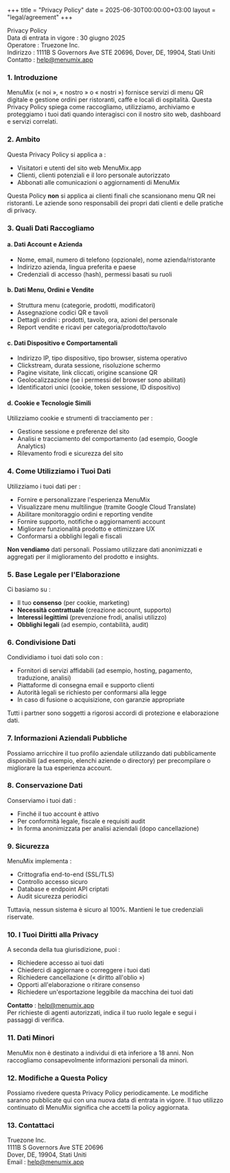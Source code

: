 +++
title = "Privacy Policy"
date = 2025-06-30T00:00:00+03:00
layout = "legal/agreement"
+++

Privacy Policy  
Data di entrata in vigore : 30 giugno 2025  
Operatore : Truezone Inc.  
Indirizzo : 1111B S Governors Ave STE 20696, Dover, DE, 19904, Stati Uniti  
Contatto : help@menumix.app

### 1. Introduzione
MenuMix (« noi », « nostro » o « nostri ») fornisce servizi di menu QR digitale e gestione ordini per ristoranti, caffè e locali di ospitalità. Questa Privacy Policy spiega come raccogliamo, utilizziamo, archiviamo e proteggiamo i tuoi dati quando interagisci con il nostro sito web, dashboard e servizi correlati.

### 2. Ambito
Questa Privacy Policy si applica a :
- Visitatori e utenti del sito web MenuMix.app  
- Clienti, clienti potenziali e il loro personale autorizzato  
- Abbonati alle comunicazioni o aggiornamenti di MenuMix  

Questa Policy **non** si applica ai clienti finali che scansionano menu QR nei ristoranti. Le aziende sono responsabili dei propri dati clienti e delle pratiche di privacy.

### 3. Quali Dati Raccogliamo

#### a. Dati Account e Azienda
- Nome, email, numero di telefono (opzionale), nome azienda/ristorante  
- Indirizzo azienda, lingua preferita e paese  
- Credenziali di accesso (hash), permessi basati su ruoli  

#### b. Dati Menu, Ordini e Vendite
- Struttura menu (categorie, prodotti, modificatori)  
- Assegnazione codici QR e tavoli  
- Dettagli ordini : prodotti, tavolo, ora, azioni del personale  
- Report vendite e ricavi per categoria/prodotto/tavolo  

#### c. Dati Dispositivo e Comportamentali
- Indirizzo IP, tipo dispositivo, tipo browser, sistema operativo  
- Clickstream, durata sessione, risoluzione schermo  
- Pagine visitate, link cliccati, origine scansione QR  
- Geolocalizzazione (se i permessi del browser sono abilitati)  
- Identificatori unici (cookie, token sessione, ID dispositivo)  

#### d. Cookie e Tecnologie Simili
Utilizziamo cookie e strumenti di tracciamento per :
- Gestione sessione e preferenze del sito  
- Analisi e tracciamento del comportamento (ad esempio, Google Analytics)  
- Rilevamento frodi e sicurezza del sito  

### 4. Come Utilizziamo i Tuoi Dati
Utilizziamo i tuoi dati per :
- Fornire e personalizzare l'esperienza MenuMix  
- Visualizzare menu multilingue (tramite Google Cloud Translate)  
- Abilitare monitoraggio ordini e reporting vendite  
- Fornire supporto, notifiche o aggiornamenti account  
- Migliorare funzionalità prodotto e ottimizzare UX  
- Conformarsi a obblighi legali e fiscali  

**Non vendiamo** dati personali. Possiamo utilizzare dati anonimizzati e aggregati per il miglioramento del prodotto e insights.

### 5. Base Legale per l'Elaborazione
Ci basiamo su :
- Il tuo **consenso** (per cookie, marketing)  
- **Necessità contrattuale** (creazione account, supporto)  
- **Interessi legittimi** (prevenzione frodi, analisi utilizzo)  
- **Obblighi legali** (ad esempio, contabilità, audit)

### 6. Condivisione Dati
Condividiamo i tuoi dati solo con :
- Fornitori di servizi affidabili (ad esempio, hosting, pagamento, traduzione, analisi)  
- Piattaforme di consegna email e supporto clienti  
- Autorità legali se richiesto per conformarsi alla legge  
- In caso di fusione o acquisizione, con garanzie appropriate  

Tutti i partner sono soggetti a rigorosi accordi di protezione e elaborazione dati.

### 7. Informazioni Aziendali Pubbliche
Possiamo arricchire il tuo profilo aziendale utilizzando dati pubblicamente disponibili (ad esempio, elenchi aziende o directory) per precompilare o migliorare la tua esperienza account.

### 8. Conservazione Dati
Conserviamo i tuoi dati :
- Finché il tuo account è attivo  
- Per conformità legale, fiscale e requisiti audit  
- In forma anonimizzata per analisi aziendali (dopo cancellazione)

### 9. Sicurezza
MenuMix implementa :
- Crittografia end-to-end (SSL/TLS)  
- Controllo accesso sicuro  
- Database e endpoint API criptati  
- Audit sicurezza periodici  

Tuttavia, nessun sistema è sicuro al 100%. Mantieni le tue credenziali riservate.

### 10. I Tuoi Diritti alla Privacy
A seconda della tua giurisdizione, puoi :
- Richiedere accesso ai tuoi dati  
- Chiederci di aggiornare o correggere i tuoi dati  
- Richiedere cancellazione (« diritto all'oblio »)  
- Opporti all'elaborazione o ritirare consenso  
- Richiedere un'esportazione leggibile da macchina dei tuoi dati  

**Contatto** : help@menumix.app  
Per richieste di agenti autorizzati, indica il tuo ruolo legale e segui i passaggi di verifica.

### 11. Dati Minori
MenuMix non è destinato a individui di età inferiore a 18 anni. Non raccogliamo consapevolmente informazioni personali da minori.

### 12. Modifiche a Questa Policy
Possiamo rivedere questa Privacy Policy periodicamente. Le modifiche saranno pubblicate qui con una nuova data di entrata in vigore. Il tuo utilizzo continuato di MenuMix significa che accetti la policy aggiornata.

### 13. Contattaci
Truezone Inc.  
1111B S Governors Ave STE 20696  
Dover, DE, 19904, Stati Uniti  
Email : help@menumix.app

